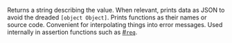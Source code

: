 Returns a string describing the value. When relevant, prints data as JSON to avoid the dreaded `[object Object]`. Prints functions as their names or source code. Convenient for interpolating things into error messages. Used internally in assertion functions such as [#`req`](#function-req).
